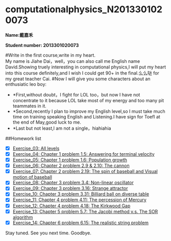 # computationalphysics_N2013301020073
**Name:戴嘉禾**

**Student number: 2013301020073**

#Write in the first course,write in my heart.  
My name is Jiahe Dai，well，you can also call me English name David.Showing truely interesting in computational physics,I will put my heart into this course definitely,and I wish I could get 90+ in the final.么么哒 for my great teacher Cai.
#Now I will give you some characters about an enthusiatic leo boy:
- *First,without doubt，I fight for LOL too，but now I have not concentrate to it because LOL take most of my energy and too many pit teammates in it.
- *Second,recently I plan to improve my English level,so I must take much time on training speaking English and Listening.I have sign for Toefl at the end of May,good luck to me.
- *Last but not least,I am not a single，hiahiahia

##Homework list
- [x] [Exercise_03: All levels](https://github.com/chenfeng2013301020145/computational-physics_N2013301020145/blob/master/Exercise/1st%20assignment.md)
- [x] [Exercise_04: Chapter 1 problem 1.5: Answering for terminal velocity](https://github.com/daijiahe/computationalphysics_N2013301020073/blob/master/%E7%AC%AC%E5%9B%9B%E6%AC%A1%E4%BD%9C%E4%B8%9Achapter1.md)
- [x] [Exercise_05: Chapter 1 problem 1.6: Population growth](https://www.zybuluo.com/355073677/note/322726)
- [x] [Exercise_06: Chapter 2 problem 2.9 & 2.10: The cannon](https://www.zybuluo.com/355073677/note/331446)
- [x] [Exercise_07: Chapter 2 problem 2.19: The spin of baseball and Visual motion of baseball](https://www.zybuluo.com/355073677/note/339666)
- [x] [Exercise_08: Chapter 3 problem 3.4: Non-linear oscillator](https://www.zybuluo.com/355073677/note/345564)
- [x] [Exercise_09: Chapter 3 problem 3.16: Strange attractor](https://www.zybuluo.com/355073677/note/352897)
- [x] [Exercise_10: Chapter 3 problem 3.31: Billiard ball on diverse table](https://www.zybuluo.com/355073677/note/360879)
- [x] [Exercise_11: Chapter 4 problem 4.11: The percession of Mercury](https://www.zybuluo.com/355073677/note/366943)
- [x] [Exercise_12: Chapter 4 problem 4.18: The Kirkwood Gap](https://www.zybuluo.com/355073677/note/377276)
- [x] [Exercise_13: Chapter 5 problem 5.7: The Jacobi method v.s. The SOR algorithm](https://www.zybuluo.com/355073677/note/383908)
- [x] [Exercise_14: Chapter 6 problem 6.15: The realistic string problem](https://www.zybuluo.com/355073677/note/391697)

Stay tuned. See you next time. Goodbye.

